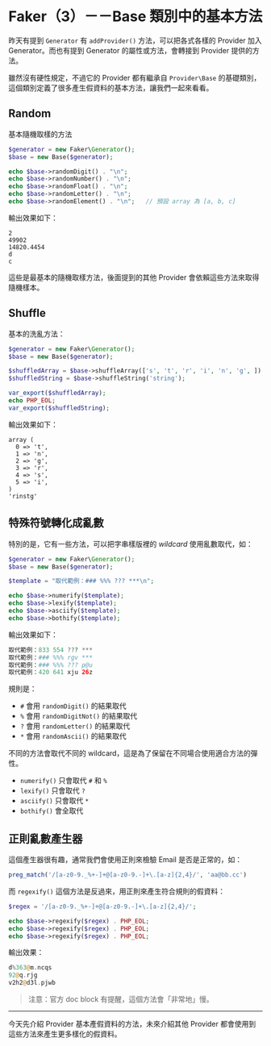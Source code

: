 # Faker（3）－－Base 類別中的基本方法

昨天有提到 `Generator` 有 `addProvider()` 方法，可以把各式各樣的 Provider 加入 Generator。而也有提到 Generator 的屬性或方法，會轉接到 Provider 提供的方法。

雖然沒有硬性規定，不過它的 Provider 都有繼承自 `Provider\Base` 的基礎類別，這個類別定義了很多產生假資料的基本方法，讓我們一起來看看。

## Random

基本隨機取樣的方法

```php
$generator = new Faker\Generator();
$base = new Base($generator);

echo $base->randomDigit() . "\n";
echo $base->randomNumber() . "\n";
echo $base->randomFloat() . "\n";
echo $base->randomLetter() . "\n";
echo $base->randomElement() . "\n";   // 預設 array 為 [a, b, c]
```

輸出效果如下：

```
2
49902
14820.4454
d
c
```

這些是最基本的隨機取樣方法，後面提到的其他 Provider 會依賴這些方法來取得隨機樣本。

## Shuffle

基本的洗亂方法：

```php
$generator = new Faker\Generator();
$base = new Base($generator);

$shuffledArray = $base->shuffleArray(['s', 't', 'r', 'i', 'n', 'g', ]);
$shuffledString = $base->shuffleString('string');

var_export($shuffledArray);
echo PHP_EOL;
var_export($shuffledString);
```

輸出效果如下：

```
array (
  0 => 't',
  1 => 'n',
  2 => 'g',
  3 => 'r',
  4 => 's',
  5 => 'i',
)
'rinstg' 
```

## 特殊符號轉化成亂數

特別的是，它有一些方法，可以把字串樣版裡的 *wildcard* 使用亂數取代，如：

```php
$generator = new Faker\Generator();
$base = new Base($generator);

$template = "取代範例：### %%% ??? ***\n";

echo $base->numerify($template);
echo $base->lexify($template);
echo $base->asciify($template);
echo $base->bothify($template);
```

輸出效果如下：

```php
取代範例：833 554 ??? ***
取代範例：### %%% rgv ***
取代範例：### %%% ??? p@u
取代範例：420 641 xju 26z
```

規則是：

* `#` 會用 `randomDigit()` 的結果取代
* `%` 會用 `randomDigitNot()` 的結果取代
* `?` 會用 `randomLetter()` 的結果取代
* `*` 會用 `randomAscii()` 的結果取代

不同的方法會取代不同的 wildcard，這是為了保留在不同場合使用適合方法的彈性。

* `numerify()` 只會取代 `#` 和 `%` 
* `lexify()` 只會取代 `?` 
* `asciify()` 只會取代 `*` 
* `bothify()` 會全取代 

## 正則亂數產生器

這個產生器很有趣，通常我們會使用正則來檢驗 Email 是否是正常的，如：

```php
preg_match('/[a-z0-9._%+-]+@[a-z0-9.-]+\.[a-z]{2,4}/', 'aa@bb.cc')
```

而 `regexify()` 這個方法是反過來，用正則來產生符合規則的假資料：

```php
$regex = '/[a-z0-9._%+-]+@[a-z0-9.-]+\.[a-z]{2,4}/';

echo $base->regexify($regex) . PHP_EOL;
echo $base->regexify($regex) . PHP_EOL;
echo $base->regexify($regex) . PHP_EOL;
```

輸出效果：

```php
d%363@m.ncqs
92@q.rjg
v2h2@d3l.pjwb
```

> 注意：官方 doc block 有提醒，這個方法會「非常地」慢。

---

今天先介紹 Provider 基本產假資料的方法，未來介紹其他 Provider 都會使用到這些方法來產生更多樣化的假資料。
